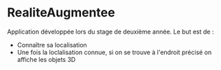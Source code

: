 # RealiteAugmentee
Application développée lors du stage de deuxième année. Le but est de :
- Connaître sa localisation
- Une fois la loclalisation connue, si on se trouve à l'endroit précisé on affiche les objets 3D
